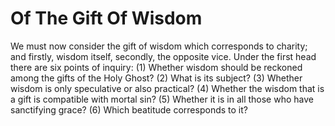 # Of The Gift Of Wisdom

We must now consider the gift of wisdom which corresponds to charity; and firstly, wisdom itself, secondly, the opposite vice. Under the first head there are six points of inquiry:
(1) Whether wisdom should be reckoned among the gifts of the Holy Ghost?
(2) What is its subject?
(3) Whether wisdom is only speculative or also practical?
(4) Whether the wisdom that is a gift is compatible with mortal sin?
(5) Whether it is in all those who have sanctifying grace?
(6) Which beatitude corresponds to it?